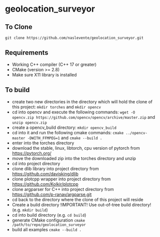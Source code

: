 # geolocation_surveyor
## To Clone
`git clone https://github.com/naslevente/geolocation_surveyor.git`

## Requirements
- Working C++ compiler (C++ 17 or greater)
- CMake (version >= 2.8)
- Make sure X11 library is installed

## To build
- create two new directories in the directory which will hold the clone of this project: `mkdir torches` and `mkdir opencv`
- cd into opencv and execute the following commands: `wget -O opencv.zip https://github.com/opencv/opencv/archive/master.zip` and `unzip opencv.zip`
- create a opencv_build directory: `mkdir opencv_build`
- cd into it and run the following cmake commands: `cmake ../opencv-master -DWITH_FFMPEG=1` and `cmake --build .`
- enter into the torches directory
- download the stable, linux, libtorch, cpu version of pytorch from https://pytorch.org/
- move the downloaded zip into the torches directory and unzip
- cd into project directory
- clone dlib library into project directory from https://github.com/davisking/dlib
- clone plotcpp wrapper into project directory from https://github.com/Kolkir/plotcpp
- clone argparser for C++ into project directory from https://github.com/p-ranav/argparse.git
- cd back to the directory where the clone of this project will reside
- Create a build directory !IMPORTANT! Use out-of-tree build directory!  (e.g. `mkdir build`)
- cd into build directory (e.g. `cd build`)
- generate CMake configuration `cmake /path/to/repo/geolocation_surveyor`
- build all examples `cmake --build .`
